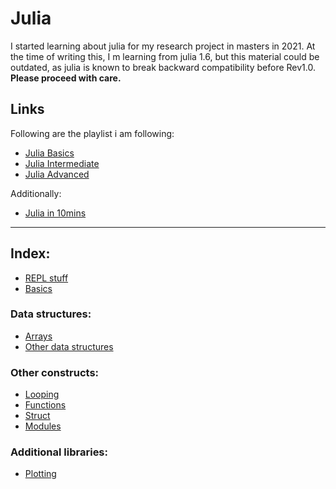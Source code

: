 # Julia

I started learning about julia for my research project in masters in 2021. At the time of writing this, I m learning from julia 1.6, but this material could be outdated, as julia is known to break backward compatibility before Rev1.0. **Please proceed with care.**   

## Links

Following are the playlist i am following:   

* [Julia Basics](https://youtu.be/5fJs3zE3Jgo)
* [Julia Intermediate]()
* [Julia Advanced]()

Additionally:

* [Julia in 10mins](https://youtu.be/eDtVDMjZ6Nc)
   
___
## Index:
   
* [REPL stuff](./repl.md)
* [Basics](./basics.md)

### Data structures:
* [Arrays](./arrays.md)
* [Other data structures](./datastypes.md)

### Other constructs:
* [Looping](./looping.md)
* [Functions](./functions.md)
* [Struct](./struct.md)
* [Modules](./modules.md)

### Additional libraries:

* [Plotting](./plot.md)
